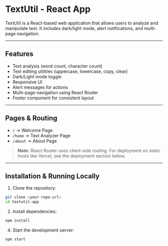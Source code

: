 # TextUtil - React App

TextUtil is a React-based web application that allows users to analyze and manipulate text. It includes dark/light mode, alert notifications, and multi-page navigation.

---

## Features

- Text analysis (word count, character count)
- Text editing utilities (uppercase, lowercase, copy, clear)
- Dark/Light mode toggle
- Responsive UI
- Alert messages for actions
- Multi-page navigation using React Router
- Footer component for consistent layout

---

## Pages & Routing

- `/` → Welcome Page
- `/home` → Text Analyzer Page
- `/about` → About Page

> **Note:** React Router uses client-side routing. For deployment on static hosts like Vercel, see the deployment section below.

---

## Installation & Running Locally

1. Clone the repository:

```bash
git clone <your-repo-url>
cd textutil-app
```
2. Install dependencies:
```bash
npm install
```
4. Start the development server:
```bash
npm start
```
